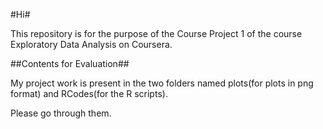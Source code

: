 #Hi#

This repository is for the purpose of the Course Project 1 of the course Exploratory Data Analysis on Coursera.


##Contents for Evaluation##

My project work is present in the two folders named plots(for plots in png format) and RCodes(for the R scripts).

Please go through them.
